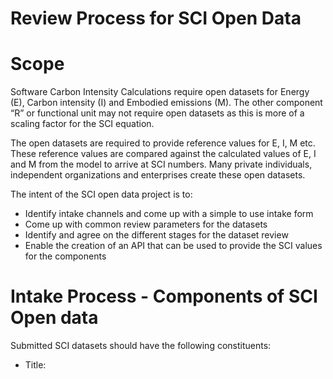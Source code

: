 # Review Process for SCI Open Data 

# Scope
Software Carbon Intensity Calculations require open datasets for Energy (E), Carbon intensity (I) and Embodied emissions (M). The other component “R” or functional unit may not require open datasets as this is more of a scaling factor for the SCI equation. 

The open datasets are required to provide reference values for E, I, M etc. These reference values are compared against the calculated values of E, I and M from the model to arrive at SCI numbers. Many private individuals, independent organizations and enterprises create these open datasets. 

The intent of the SCI open data project is to: 
- Identify intake channels and come up with a simple to use intake form 
- Come up with common review parameters for the datasets 
- Identify and agree on the different stages for the dataset review 
- Enable the creation of an API that can be used to provide the SCI values for the components 

# Intake Process - Components of SCI Open data 
Submitted SCI datasets should have the following constituents:

- Title: <Title of Dataset>
- Description: <A full description of the dataset along with a overview of the methodology used>
- Type of dataset: <Public/Private>
- Environment/Context : <Laptop/PC, Cloud>
- Logic used for computation: <>
- Submitted by: <The name of the person(s) submitting the pattern>
- Submitted Date : <>
- Published Date: <The date this version of the pattern is published. This will be provided by the SCI Data working group upon approval>
- Tag Category : <Select the most appropriate category from: Artificial Intelligence, Cloud, or Web which might apply to this dataset>
- Tags: <A [pre-defined list of additional tags](/docs/tags.md) which might apply to the Dataset(e.g. Machine Learning, Gaming, Mobile).>
- Solution: How will this dataset solve any open gap 
- Assumptions: <What are the assumptions being made>
- Not Applicable to : <Briefly describe the scenarios where we shouldnt apply this dataset.>

# Review Parameters for SCI Open data
When submitters submit a dataset, we need to come up with a common set of parameters that help provide a consistent basis for review. 

1) Has the dataset been used or endorsed by any of the cloud providers or OEMs? 
2) Is the dataset available as a project on github ? If on github, has there been any recent activity indicating active usage?
3) Is the dataset primarily used for E, I or M calculations or all of them?
4) What is the “Context” where the dataset is applicable ? Context - bare-metal, Public cloud (GCP/Azure/AWS/Alibaba etc), Laptop (OEM)
5) Is the dataset public or private?
6) Is there a detailed explanation of the methodology used within the dataset which helped them arrive at reference numbers?
7) Have the exclusion criteria been called out clearly where this dataset should not be used and is not applicable?

# Stages of SCI Open dataset Review

The catalog of SCI Open data  is an online open-source database of datasets reviewed and curated by the Green Software Foundation across a wide range of categories. Anyone can submit a dataset that triggers a detailed review process by the Foundation. 

# 1) Discussion
Anyone (member or non-members) can discuss patterns via the GitHub Issues tab of the repository (SCI-guidance). There will be an issue template to add a new dataset. Changes to existing datasets can be proposed via Discussion forum. Once they are ready then can go ahead and create a PR to add a dataset to the database.

# 2) Draft
Anyone (member or non-members) can create a PR matching the template for SCI Open datasets to be merged into the dev branch. This starts an internal process of review.

# 3) Initial Review
An initial review by one member of the SCI Guidance project. The goal of this stage is just to make sure the dataset is something that can be used reliably for SCI calculations. The initial reviewer will also decide what subject matter experts are required to review this pattern.

This needs an explicit approval from the initial reviewer before the dataset can move to the next stage.

# 4) Standards Group Review 
One or more subject matter experts in the GSF Standards Project are asked to review the dataset and give their feedback. This can be even done during the weekly standards call.

This needs an explicit approval from the Standards Project review before the dataset can be approved.

If approval is received, the PR can be approved and merged into dev. The dataset is merged into dev but is not published on our website.

# 5) Consistency Review
Every quarter the dev branch is merged to the main branch and this triggers a consistency review where anyone in the Foundation has 2 weeks to comment or object. We need GSF wide consensus for the dataset to be published.

This is done in batches every quarter to reduce the noise to the rest of the Foundation.

# Review Timelines
The working group will regularly review submitted patterns along the following timeline:

 Initial Review: 1 week
 Standards Group Review: 2 weeks (plus additional iteration time based on feedback)


# Outcome

Approved dataset with documented note of the context in which this dataset should be used.




